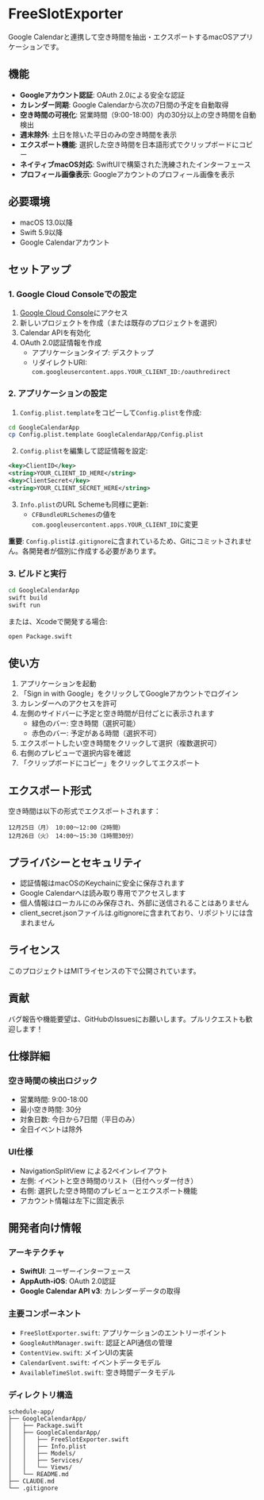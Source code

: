 # FreeSlotExporter

Google Calendarと連携して空き時間を抽出・エクスポートするmacOSアプリケーションです。

## 機能

- **Googleアカウント認証**: OAuth 2.0による安全な認証
- **カレンダー同期**: Google Calendarから次の7日間の予定を自動取得
- **空き時間の可視化**: 営業時間（9:00-18:00）内の30分以上の空き時間を自動検出
- **週末除外**: 土日を除いた平日のみの空き時間を表示
- **エクスポート機能**: 選択した空き時間を日本語形式でクリップボードにコピー
- **ネイティブmacOS対応**: SwiftUIで構築された洗練されたインターフェース
- **プロフィール画像表示**: Googleアカウントのプロフィール画像を表示

## 必要環境

- macOS 13.0以降
- Swift 5.9以降
- Google Calendarアカウント

## セットアップ

### 1. Google Cloud Consoleでの設定

1. [Google Cloud Console](https://console.cloud.google.com/)にアクセス
2. 新しいプロジェクトを作成（または既存のプロジェクトを選択）
3. Calendar APIを有効化
4. OAuth 2.0認証情報を作成
   - アプリケーションタイプ: デスクトップ
   - リダイレクトURI: `com.googleusercontent.apps.YOUR_CLIENT_ID:/oauthredirect`

### 2. アプリケーションの設定

1. `Config.plist.template`をコピーして`Config.plist`を作成:

```bash
cd GoogleCalendarApp
cp Config.plist.template GoogleCalendarApp/Config.plist
```

2. `Config.plist`を編集して認証情報を設定:

```xml
<key>ClientID</key>
<string>YOUR_CLIENT_ID_HERE</string>
<key>ClientSecret</key>
<string>YOUR_CLIENT_SECRET_HERE</string>
```

3. `Info.plist`のURL Schemeも同様に更新:
   - `CFBundleURLSchemes`の値を`com.googleusercontent.apps.YOUR_CLIENT_ID`に変更

**重要**: `Config.plist`は`.gitignore`に含まれているため、Gitにコミットされません。各開発者が個別に作成する必要があります。

### 3. ビルドと実行

```bash
cd GoogleCalendarApp
swift build
swift run
```

または、Xcodeで開発する場合:

```bash
open Package.swift
```

## 使い方

1. アプリケーションを起動
2. 「Sign in with Google」をクリックしてGoogleアカウントでログイン
3. カレンダーへのアクセスを許可
4. 左側のサイドバーに予定と空き時間が日付ごとに表示されます
   - 緑色のバー: 空き時間（選択可能）
   - 赤色のバー: 予定がある時間（選択不可）
5. エクスポートしたい空き時間をクリックして選択（複数選択可）
6. 右側のプレビューで選択内容を確認
7. 「クリップボードにコピー」をクリックしてエクスポート

## エクスポート形式

空き時間は以下の形式でエクスポートされます：

```
12月25日（月） 10:00〜12:00（2時間）
12月26日（火） 14:00〜15:30（1時間30分）
```

## プライバシーとセキュリティ

- 認証情報はmacOSのKeychainに安全に保存されます
- Google Calendarへは読み取り専用でアクセスします
- 個人情報はローカルにのみ保存され、外部に送信されることはありません
- client_secret.jsonファイルは.gitignoreに含まれており、リポジトリには含まれません

## ライセンス

このプロジェクトはMITライセンスの下で公開されています。

## 貢献

バグ報告や機能要望は、GitHubのIssuesにお願いします。プルリクエストも歓迎します！

## 仕様詳細

### 空き時間の検出ロジック

- 営業時間: 9:00-18:00
- 最小空き時間: 30分
- 対象日数: 今日から7日間（平日のみ）
- 全日イベントは除外

### UI仕様

- NavigationSplitView による2ペインレイアウト
- 左側: イベントと空き時間のリスト（日付ヘッダー付き）
- 右側: 選択した空き時間のプレビューとエクスポート機能
- アカウント情報は左下に固定表示

## 開発者向け情報

### アーキテクチャ

- **SwiftUI**: ユーザーインターフェース
- **AppAuth-iOS**: OAuth 2.0認証
- **Google Calendar API v3**: カレンダーデータの取得

### 主要コンポーネント

- `FreeSlotExporter.swift`: アプリケーションのエントリーポイント
- `GoogleAuthManager.swift`: 認証とAPI通信の管理
- `ContentView.swift`: メインUIの実装
- `CalendarEvent.swift`: イベントデータモデル
- `AvailableTimeSlot.swift`: 空き時間データモデル

### ディレクトリ構造

```
schedule-app/
├── GoogleCalendarApp/
│   ├── Package.swift
│   ├── GoogleCalendarApp/
│   │   ├── FreeSlotExporter.swift
│   │   ├── Info.plist
│   │   ├── Models/
│   │   ├── Services/
│   │   └── Views/
│   └── README.md
├── CLAUDE.md
└── .gitignore
```